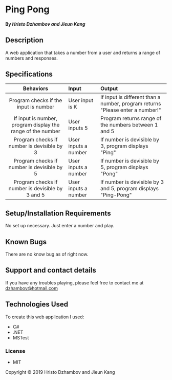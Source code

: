 # Ping Pong


#### By *Hristo Dzhambov and Jieun Kang*

## Description

A web application that takes a number from a user and returns a range of numbers and responses.

## Specifications
| Behaviors | Input | Output |
| :--------:| :-----| :----- |
| Program checks if the input is number | User input is K | If input is different than a number, program returns "Please enter a number!" |
| If input is number, program display the range of the number | User inputs 5 | Program returns range of the numbers between 1 and 5 |
| Program checks if number is devisible by 3 | User inputs a number | If number is devisible by 3, program displays "Ping" | 
| Program checks if number is devisible by 5 | User inputs a number | If number is devisible by 5, program displays "Pong" | 
| Program checks if number is devisible by 3 and 5 | User inputs a number | If number is devisible by 3 and 5, program displays "Ping-Pong" |

## Setup/Installation Requirements

No set up necessary. Just enter a number and play.


## Known Bugs

There are no know bug as of right now.

## Support and contact details

If you have any troubles playing, please feel free to contact me at dzhambov@hotmail.com

## Technologies Used

To create this web application I used:
 * C# 
 * .NET
 * MSTest

### License
 * MIT

Copyright &copy; 2019 Hristo Dzhambov and Jieun Kang